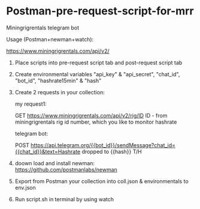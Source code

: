 # Postman-pre-request-script-for-mrr
Miningrigrentals telegram bot

Usage (Postman+newman+watch):

https://www.miningrigrentals.com/api/v2/

1) Place scripts into pre-request script tab and post-request script tab

2) Create environmental variables "api_key" & "api_secret", "chat_id", "bot_id", "hashrate15min" & "hash"

3) Create 2 requests in your collection:
   
   my request1:
   
   GET https://www.miningrigrentals.com/api/v2/rig/ID
   ID - from miningrigrentals rig id number, which you like to monitor hashrate


 
   
   telegram bot:
   
   POST https://api.telegram.org/{{bot_id}}/sendMessage?chat_id={{chat_id}}&text=Hashrate dropped to {{hash}} T/H
   
4) doown load and install newman: https://github.com/postmanlabs/newman 
   
5) Export from Postman your collection into coll.json & environmentals to env.json

6) Run script.sh in terminal by using watch
